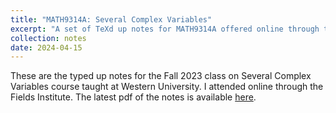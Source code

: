 ```yaml
---
title: "MATH9314A: Several Complex Variables"
excerpt: "A set of TeXd up notes for MATH9314A offered online through the Fields Institute. Taught by Rasul Shafikov."
collection: notes
date: 2024-04-15
---
```


These are the typed up notes for the Fall 2023 class on Several Complex Variables course taught at Western University. I attended online through the Fields Institute. The latest pdf of the notes is available [here](/files/Math9314SevCompVar.pdf).
